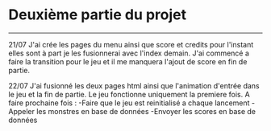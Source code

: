 # Deuxième partie du projet
------------------------------------
21/07 J'ai crée les pages du menu ainsi que score et credits pour l'instant elles sont à part je les fusionnerai avec l'index demain. J'ai commencé a faire la transition pour le jeu et il me manquera l'ajout de score en fin de partie.

22/07 J'ai fusionné les deux pages html ainsi que l'animation d'entrée dans le jeu et la fin de partie. Le jeu fonctionne uniquement la premiere fois. A faire prochaine fois : 
-Faire que le jeu est reinitialisé a chaque lancement
-Appeler les monstres en base de données 
-Envoyer les scores en base de données